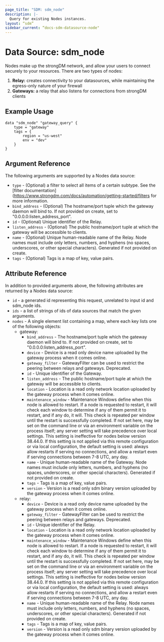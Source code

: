 ```yaml
---
page_title: "SDM: sdm_node"
description: |-
  Query for existing Nodes instances.
layout: “sdm”
sidebar_current: “docs-sdm-datasource-node"
---
```

# Data Source: sdm_node

Nodes make up the strongDM network, and allow your users to connect securely to your resources.
 There are two types of nodes:
 1. **Relay:** creates connectivity to your datasources, while maintaining the egress-only nature of your firewall
 1. **Gateways:** a relay that also listens for connections from strongDM clients
## Example Usage

```hcl
data "sdm_node" "gateway_query" {
    type = "gateway"
    tags = {
        region = "us-west"
        env = "dev"
    }    
}
```
## Argument Reference
The following arguments are supported by a Nodes data source:
* `type` - (Optional) a filter to select all items of a certain subtype. See the [filter documentation](https://www.strongdm.com/docs/automation/getting-started/filters for more information.
* `bind_address` - (Optional) The hostname/port tuple which the gateway daemon will bind to. If not provided on create, set to "0.0.0.0:listen_address_port".
* `id` - (Optional) Unique identifier of the Relay.
* `listen_address` - (Optional) The public hostname/port tuple at which the gateway will be accessible to clients.
* `name` - (Optional) Unique human-readable name of the Relay. Node names must include only letters, numbers, and hyphens (no spaces, underscores, or other special characters). Generated if not provided on create.
* `tags` - (Optional) Tags is a map of key, value pairs.
## Attribute Reference
In addition to provided arguments above, the following attributes are returned by a Nodes data source:
* `id` - a generated id representing this request, unrelated to input id and sdm_node ids.
* `ids` - a list of strings of ids of data sources that match the given arguments.
* `nodes` - A single element list containing a map, where each key lists one of the following objects:
	* gateway:
		* `bind_address` - The hostname/port tuple which the gateway daemon will bind to. If not provided on create, set to "0.0.0.0:listen_address_port".
		* `device` - Device is a read only device name uploaded by the gateway process when it comes online.
		* `gateway_filter` - GatewayFilter can be used to restrict the peering between relays and gateways. Deprecated.
		* `id` - Unique identifier of the Gateway.
		* `listen_address` - The public hostname/port tuple at which the gateway will be accessible to clients.
		* `location` - Location is a read only network location uploaded by the gateway process when it comes online.
		* `maintenance_window` - Maintenance Windows define when this node is allowed to restart. If a node is requested to restart, it will check each window to determine if any of them permit it to restart, and if any do, it will. This check is repeated per window until the restart is successfully completed.  If not set here, may be set on the command line or via an environment variable on the process itself; any server setting will take precedence over local settings. This setting is ineffective for nodes below version 38.44.0.  If this setting is not applied via this remote configuration or via local configuration, the default setting is used: always allow restarts if serving no connections, and allow a restart even if serving connections between 7-8 UTC, any day.
		* `name` - Unique human-readable name of the Gateway. Node names must include only letters, numbers, and hyphens (no spaces, underscores, or other special characters). Generated if not provided on create.
		* `tags` - Tags is a map of key, value pairs.
		* `version` - Version is a read only sdm binary version uploaded by the gateway process when it comes online.
	* relay:
		* `device` - Device is a read only device name uploaded by the gateway process when it comes online.
		* `gateway_filter` - GatewayFilter can be used to restrict the peering between relays and gateways. Deprecated.
		* `id` - Unique identifier of the Relay.
		* `location` - Location is a read only network location uploaded by the gateway process when it comes online.
		* `maintenance_window` - Maintenance Windows define when this node is allowed to restart. If a node is requested to restart, it will check each window to determine if any of them permit it to restart, and if any do, it will. This check is repeated per window until the restart is successfully completed.  If not set here, may be set on the command line or via an environment variable on the process itself; any server setting will take precedence over local settings. This setting is ineffective for nodes below version 38.44.0.  If this setting is not applied via this remote configuration or via local configuration, the default setting is used: always allow restarts if serving no connections, and allow a restart even if serving connections between 7-8 UTC, any day.
		* `name` - Unique human-readable name of the Relay. Node names must include only letters, numbers, and hyphens (no spaces, underscores, or other special characters). Generated if not provided on create.
		* `tags` - Tags is a map of key, value pairs.
		* `version` - Version is a read only sdm binary version uploaded by the gateway process when it comes online.

